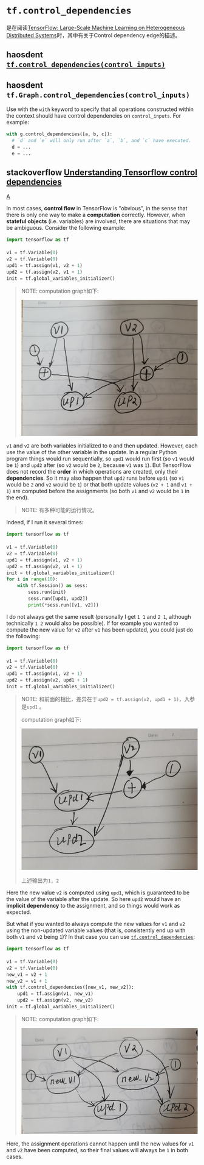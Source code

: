 # `tf.control_dependencies`

是在阅读[TensorFlow: Large-Scale Machine Learning on Heterogeneous Distributed Systems](http://download.tensorflow.org/paper/whitepaper2015.pdf)时，其中有关于Control dependency edge的描述。

## haosdent [`tf.control_dependencies(control_inputs)`](https://haosdent.gitbooks.io/tensorflow-document/content/api_docs/python/framework.html) 



## haosdent `tf.Graph.control_dependencies(control_inputs)`

Use with the `with` keyword to specify that all operations constructed within the context should have control dependencies on `control_inputs`. For example:

```python
with g.control_dependencies([a, b, c]):
  # `d` and `e` will only run after `a`, `b`, and `c` have executed.
  d = ...
  e = ...
```

## stackoverflow [Understanding Tensorflow control dependencies](https://stackoverflow.com/questions/55094952/understanding-tensorflow-control-dependencies)

[A](https://stackoverflow.com/questions/55094952/understanding-tensorflow-control-dependencies/55099970#55099970)

In most cases, **control flow** in TensorFlow is "obvious", in the sense that there is only one way to make a **computation** correctly. However, when **stateful objects** (i.e. variables) are involved, there are situations that may be ambiguous. Consider the following example:

```python
import tensorflow as tf

v1 = tf.Variable(0)
v2 = tf.Variable(0)
upd1 = tf.assign(v1, v2 + 1)
upd2 = tf.assign(v2, v1 + 1)
init = tf.global_variables_initializer()
```

> NOTE: computation graph如下:
>
> ![](./computation-graph-1.jpg)

`v1` and `v2` are both variables initialized to `0` and then updated. However, each use the value of the other variable in the update. In a regular Python program things would run sequentially, so `upd1` would run first (so `v1` would be `1`) and `upd2` after (so `v2` would be `2`, because `v1` was `1`). But TensorFlow does not record the **order** in which operations are created, only their **dependencies**. So it may also happen that `upd2` runs before `upd1` (so `v1` would be `2` and `v2` would be `1`) or that both update values (`v2 + 1` and `v1 + 1`) are computed before the assignments (so both `v1` and `v2` would be `1` in the end). 

> NOTE: 有多种可能的运行情况。

Indeed, if I run it several times:

```python
import tensorflow as tf

v1 = tf.Variable(0)
v2 = tf.Variable(0)
upd1 = tf.assign(v1, v2 + 1)
upd2 = tf.assign(v2, v1 + 1)
init = tf.global_variables_initializer()
for i in range(10):
    with tf.Session() as sess:
        sess.run(init)
        sess.run([upd1, upd2])
        print(*sess.run([v1, v2]))
```

I do not always get the same result (personally I get `1 1` and `2 1`, although technically `1 2` would also be possible). If for example you wanted to compute the new value for `v2` after `v1` has been updated, you could just do the following:

```python
import tensorflow as tf

v1 = tf.Variable(0)
v2 = tf.Variable(0)
upd1 = tf.assign(v1, v2 + 1)
upd2 = tf.assign(v2, upd1 + 1)
init = tf.global_variables_initializer()
```

> NOTE: 和前面的相比，差异在于`upd2 = tf.assign(v2, upd1 + 1)`，入参是`upd1` 。
>
> computation graph如下:
>
> ![](./computation-graph-2.jpg)
>
> 上述输出为`1, 2`

Here the new value `v2` is computed using `upd1`, which is guaranteed to be the value of the variable after the update. So here `upd2` would have an **implicit dependency** to the assignment, and so things would work as expected.

But what if you wanted to always compute the new values for `v1` and `v2` using the non-updated variable values (that is, consistently end up with both `v1` and `v2` being `1`)? In that case you can use [`tf.control_dependencies`](https://www.tensorflow.org/api_docs/python/tf/control_dependencies):

```python
import tensorflow as tf

v1 = tf.Variable(0)
v2 = tf.Variable(0)
new_v1 = v2 + 1
new_v2 = v1 + 1
with tf.control_dependencies([new_v1, new_v2]):
    upd1 = tf.assign(v1, new_v1)
    upd2 = tf.assign(v2, new_v2)
init = tf.global_variables_initializer()
```

> NOTE: computation graph如下:
>
> ![](./computation-graph-3.jpg)

Here, the assignment operations cannot happen until the new values for `v1` and `v2` have been computed, so their final values will always be `1` in both cases.